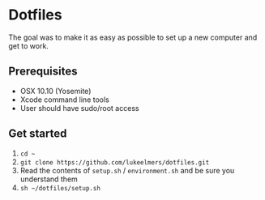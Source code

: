 # Dotfiles

The goal was to make it as easy as possible to set up a new computer and get to work.

## Prerequisites
- OSX 10.10 (Yosemite)
- Xcode command line tools
- User should have sudo/root access

## Get started
1. `cd ~`
2. `git clone https://github.com/lukeelmers/dotfiles.git`
3. Read the contents of `setup.sh` / `environment.sh` and be sure you understand them
4. `sh ~/dotfiles/setup.sh`

